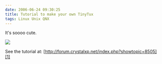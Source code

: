 ```yaml
---
date: 2006-06-24 09:30:25
title: Tutorial to make your own TinyTux
tags: Linux Unix QNX
---
```

It's soooo cute.

![](http://www.crystalxp.net/news/img/th_219.jpg)

See the tutorial at:
[http://forum.crystalxp.net/index.php?showtopic=8505][1]

  [1]: http://forum.crystalxp.net/index.php?showtopic=8505
